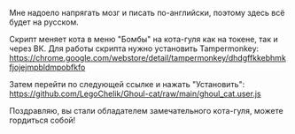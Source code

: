 Мне надоело напрягать мозг и писать по-английски, поэтому здесь всё будет на русском.

Скрипт меняет кота в меню "Бомбы" на кота-гуля как на токене, так и через ВК.
Для работы скрипта нужно установить Tampermonkey:
https://chrome.google.com/webstore/detail/tampermonkey/dhdgffkkebhmkfjojejmpbldmpobfkfo

Затем перейти по следующей ссылке и нажать "Установить":
https://github.com/LegoChelik/Ghoul-cat/raw/main/ghoul_cat.user.js

Поздравляю, вы стали обладателем замечательного кота-гуля, можете гордиться собой!
